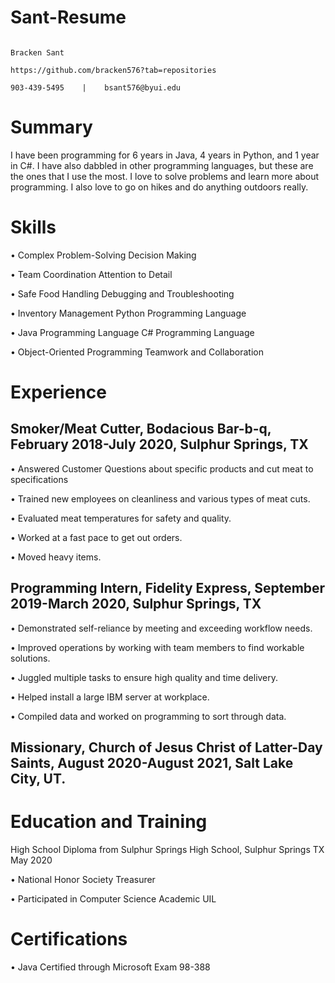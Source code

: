 # Sant-Resume
                                                                                    Bracken Sant
                                                                   https://github.com/bracken576?tab=repositories
                                                                        903-439-5495	|    bsant576@byui.edu
# Summary
I have been programming for 6 years in Java, 4 years in Python, and 1 year in C#. I have also dabbled in other programming languages, but these are the ones that I use the most. I love to solve problems and learn more about programming. I also love to go on hikes and do anything outdoors really. 
# Skills
•	Complex Problem-Solving		Decision Making

•	Team Coordination			    Attention to Detail

•	Safe Food Handling			  Debugging and Troubleshooting	

•	Inventory Management      Python Programming Language

•	Java Programming Language  C# Programming Language

•	Object-Oriented Programming Teamwork and Collaboration

# Experience
## Smoker/Meat Cutter, Bodacious Bar-b-q, February 2018-July 2020, Sulphur Springs, TX

•	Answered Customer Questions about specific products and cut meat to specifications

•	Trained new employees on cleanliness and various types of meat cuts.

•	Evaluated meat temperatures for safety and quality.

•	Worked at a fast pace to get out orders.

•	Moved heavy items.

## Programming Intern, Fidelity Express, September 2019-March 2020, Sulphur Springs, TX

•	Demonstrated self-reliance by meeting and exceeding workflow needs.

•	Improved operations by working with team members to find workable solutions.

•	Juggled multiple tasks to ensure high quality and time delivery.

•	Helped install a large IBM server at workplace.

•	Compiled data and worked on programming to sort through data.

## Missionary, Church of Jesus Christ of Latter-Day Saints, August 2020-August 2021, Salt Lake City, UT.

# Education and Training
High School Diploma from Sulphur Springs High School, Sulphur Springs TX May 2020

•	National Honor Society Treasurer

•	Participated in Computer Science Academic UIL
# Certifications
•	Java Certified through Microsoft Exam 98-388
